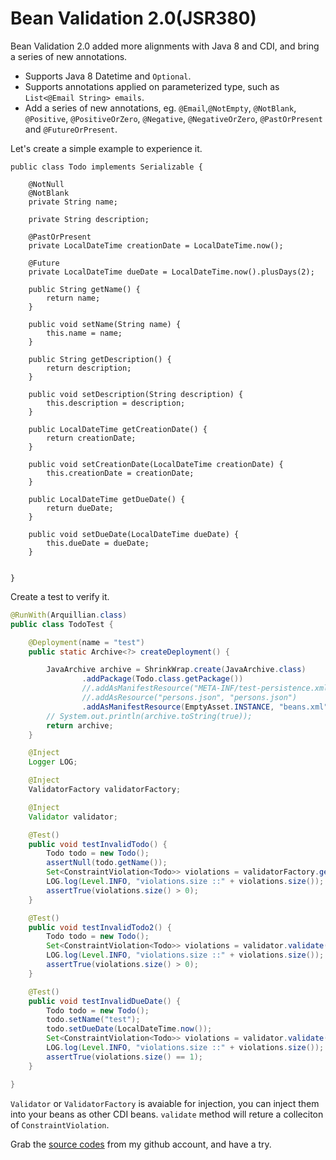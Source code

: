 # Bean Validation 2.0(JSR380)

Bean Validation 2.0 added more alignments with Java 8 and  CDI, and bring a series of new annotations.

* Supports Java 8 Datetime and `Optional`.
* Supports annotations applied on parameterized type, such as `List<@Email String> emails`.
* Add a series of new annotations, eg. `@Email`,`@NotEmpty`, `@NotBlank`, `@Positive`, `@PositiveOrZero`, `@Negative`, `@NegativeOrZero`, `@PastOrPresent` and `@FutureOrPresent`.

Let's create a simple example to experience it.

```
public class Todo implements Serializable {

    @NotNull
    @NotBlank
    private String name;
    
    private String description;
    
    @PastOrPresent
    private LocalDateTime creationDate = LocalDateTime.now();
    
    @Future
    private LocalDateTime dueDate = LocalDateTime.now().plusDays(2);

    public String getName() {
        return name;
    }

    public void setName(String name) {
        this.name = name;
    }

    public String getDescription() {
        return description;
    }

    public void setDescription(String description) {
        this.description = description;
    }

    public LocalDateTime getCreationDate() {
        return creationDate;
    }

    public void setCreationDate(LocalDateTime creationDate) {
        this.creationDate = creationDate;
    }

    public LocalDateTime getDueDate() {
        return dueDate;
    }

    public void setDueDate(LocalDateTime dueDate) {
        this.dueDate = dueDate;
    }
    

}
```

Create a test to verify it.

```java
@RunWith(Arquillian.class)
public class TodoTest {

    @Deployment(name = "test")
    public static Archive<?> createDeployment() {

        JavaArchive archive = ShrinkWrap.create(JavaArchive.class)
                .addPackage(Todo.class.getPackage())
                //.addAsManifestResource("META-INF/test-persistence.xml", "persistence.xml")
                //.addAsResource("persons.json", "persons.json")
                .addAsManifestResource(EmptyAsset.INSTANCE, "beans.xml");
        // System.out.println(archive.toString(true));
        return archive;
    }

    @Inject
    Logger LOG;

    @Inject
    ValidatorFactory validatorFactory;

    @Inject
    Validator validator;

    @Test()
    public void testInvalidTodo() {
        Todo todo = new Todo();
        assertNull(todo.getName());
        Set<ConstraintViolation<Todo>> violations = validatorFactory.getValidator().validate(todo);
        LOG.log(Level.INFO, "violations.size ::" + violations.size());
        assertTrue(violations.size() > 0);
    }

    @Test()
    public void testInvalidTodo2() {
        Todo todo = new Todo();
        Set<ConstraintViolation<Todo>> violations = validator.validate(todo, Default.class);
        LOG.log(Level.INFO, "violations.size ::" + violations.size());
        assertTrue(violations.size() > 0);
    }

    @Test()
    public void testInvalidDueDate() {
        Todo todo = new Todo();
        todo.setName("test");
        todo.setDueDate(LocalDateTime.now());
        Set<ConstraintViolation<Todo>> violations = validator.validate(todo, Default.class);
        LOG.log(Level.INFO, "violations.size ::" + violations.size());
        assertTrue(violations.size() == 1);
    }

}
```

`Validator` or `ValidatorFactory` is avaiable for injection, you can inject them into your beans as other CDI beans. `validate` method will reture a colleciton of `ConstraintViolation`.

Grab the [source codes](https://github.com/hantsy/ee8-sandbox) from my github account, and have a try.
